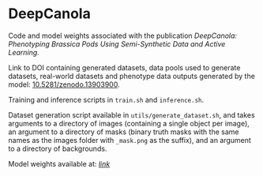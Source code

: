 # DeepCanola
Code and model weights associated with the publication _DeepCanola: Phenotyping Brassica Pods Using Semi-Synthetic Data and Active Learning_. 

Link to DOI containing generated datasets, data pools used to generate datasets, real-world datasets and phenotype data outputs generated by the model: [10.5281/zenodo.13903900](https://doi.org/10.5281/zenodo.13903900).

Training and inference scripts in `train.sh` and `inference.sh`.

Dataset generation script available in `utils/generate_dataset.sh`, and takes arguments to a directory of images (containing a single object per image), an argument to a directory of masks (binary truth masks with the same names as the images folder with ``_mask.png`` as the suffix), and an argument to a directory of backgrounds.

Model weights available at: [*link*](https://www.dropbox.com/scl/fi/0gvfptco8qggsdimoybmi/deepcanola.pth?rlkey=9n84rdk8dlpbwm3t1js655d88&dl=0)

